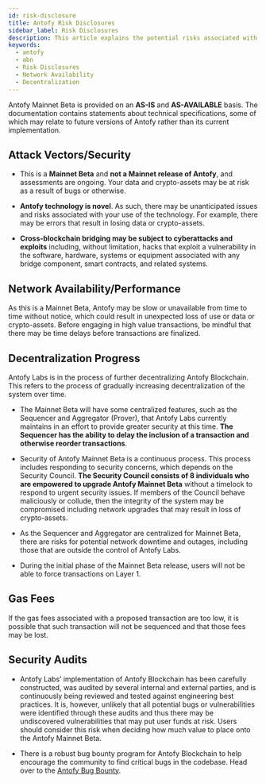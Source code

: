 ```yaml
---
id: risk-disclosure
title: Antofy Risk Disclosures
sidebar_label: Risk Disclosures
description: This article explains the potential risks associated with using Antofy Mainnet Beta.
keywords:
  - antofy
  - abn
  - Risk Disclosures
  - Network Availability
  - Decentralization
---
```


Antofy Mainnet Beta is provided on an **AS-IS** and **AS-AVAILABLE** basis. The documentation contains statements about technical specifications, some of which may relate to future versions of Antofy rather than its current implementation.

## Attack Vectors/Security

- This is a **Mainnet Beta** and **not a Mainnet release of Antofy**, and assessments are ongoing. Your data and crypto-assets may be at risk as a result of bugs or otherwise.

- **Antofy technology is novel**. As such, there may be unanticipated issues and risks associated with your use of the technology. For example, there may be errors that result in losing data or crypto-assets.

- **Cross-blockchain bridging may be subject to cyberattacks and exploits** including, without limitation, hacks that exploit a vulnerability in the software, hardware, systems or equipment associated with any bridge component, smart contracts, and related systems.

## Network Availability/Performance

As this is a Mainnet Beta, Antofy may be slow or unavailable from time to time without notice, which could result in unexpected loss of use or data or crypto-assets. Before engaging in high value transactions, be mindful that there may be time delays before transactions are finalized.

## Decentralization Progress

Antofy Labs is in the process of further decentralizing Antofy Blockchain. This refers to the process of gradually increasing decentralization of the system over time.

- The Mainnet Beta will have some centralized features, such as the Sequencer and Aggregator (Prover), that Antofy Labs currently maintains in an effort to provide greater security at this time. **The Sequencer has the ability to delay the inclusion of a transaction and otherwise reorder transactions**.

- Security of Antofy Mainnet Beta is a continuous process. This process includes responding to security concerns, which depends on the Security Council. **The Security Council consists of 8 individuals who are empowered to upgrade Antofy Mainnet Beta** without a timelock to respond to urgent security issues. If members of the Council behave maliciously or collude, then the integrity of the system may be compromised including network upgrades that may result in loss of crypto-assets.

- As the Sequencer and Aggregator are centralized for Mainnet Beta, there are risks for potential network downtime and outages, including those that are outside the control of Antofy Labs.

- During the initial phase of the Mainnet Beta release, users will not be able to force transactions on Layer 1.

## Gas Fees

If the gas fees associated with a proposed transaction are too low, it is possible that such transaction will not be sequenced and that those fees may be lost.

## Security Audits

- Antofy Labs’ implementation of Antofy Blockchain has been carefully constructed, was audited by several internal and external parties, and is continuously being reviewed and tested against engineering best practices. It is, however, unlikely that all potential bugs or vulnerabilities were identified through these audits and thus there may be undiscovered vulnerabilities that may put user funds at risk. Users should consider this risk when deciding how much value to place onto the Antofy Mainnet Beta.

- There is a robust bug bounty program for Antofy Blockchain to help encourage the community to find critical bugs in the codebase. Head over to the [<ins>Antofy Bug Bounty</ins>](mailto:info@antofy.io).

